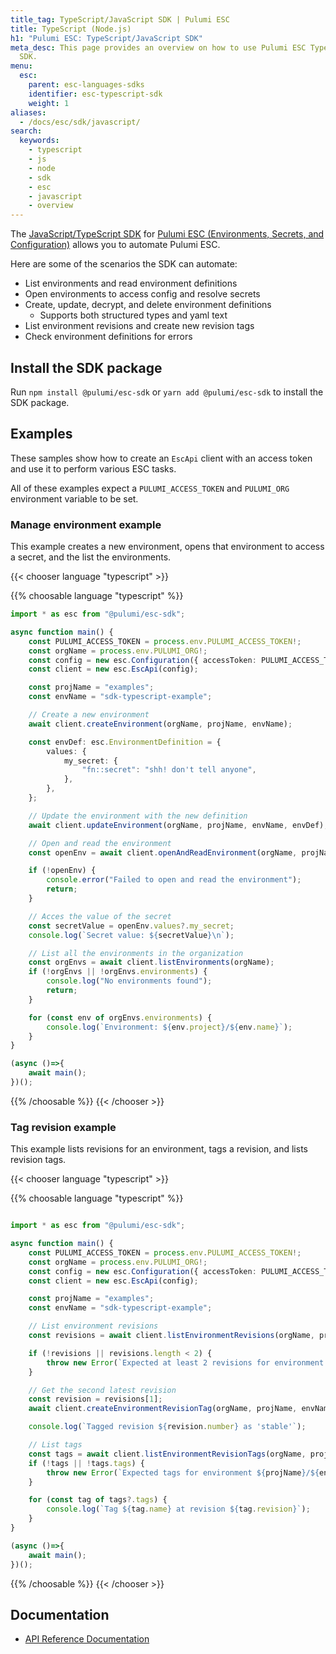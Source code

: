 ```yaml
---
title_tag: TypeScript/JavaScript SDK | Pulumi ESC
title: TypeScript (Node.js)
h1: "Pulumi ESC: TypeScript/JavaScript SDK"
meta_desc: This page provides an overview on how to use Pulumi ESC TypeScript/JavaScript
  SDK.
menu:
  esc:
    parent: esc-languages-sdks
    identifier: esc-typescript-sdk
    weight: 1
aliases:
  - /docs/esc/sdk/javascript/
search:
  keywords:
    - typescript
    - js
    - node
    - sdk
    - esc
    - javascript
    - overview
---
```


The [JavaScript/TypeScript SDK](https://www.npmjs.com/package/@pulumi/esc-sdk) for [Pulumi ESC (Environments, Secrets, and Configuration)](/product/esc/) allows you to automate Pulumi ESC.

Here are some of the scenarios the SDK can automate:

* List environments and read environment definitions
* Open environments to access config and resolve secrets
* Create, update, decrypt, and delete environment definitions
    * Supports both structured types and yaml text
* List environment revisions and create new revision tags
* Check environment definitions for errors

## Install the SDK package

Run `npm install @pulumi/esc-sdk` or `yarn add @pulumi/esc-sdk` to install the SDK package.

## Examples

These samples show how to create an `EscApi` client with an access token and use it to perform various ESC tasks.

All of these examples expect a `PULUMI_ACCESS_TOKEN` and `PULUMI_ORG` environment variable to be set.

### Manage environment example

This example creates a new environment, opens that environment to access a secret, and the list the environments.

{{< chooser language "typescript" >}}

{{% choosable language "typescript" %}}

```typescript
import * as esc from "@pulumi/esc-sdk";

async function main() {
    const PULUMI_ACCESS_TOKEN = process.env.PULUMI_ACCESS_TOKEN!;
    const orgName = process.env.PULUMI_ORG!;
    const config = new esc.Configuration({ accessToken: PULUMI_ACCESS_TOKEN });
    const client = new esc.EscApi(config);

    const projName = "examples";
    const envName = "sdk-typescript-example";

    // Create a new environment
    await client.createEnvironment(orgName, projName, envName);

    const envDef: esc.EnvironmentDefinition = {
        values: {
            my_secret: {
                "fn::secret": "shh! don't tell anyone",
            },
        },
    };

    // Update the environment with the new definition
    await client.updateEnvironment(orgName, projName, envName, envDef);

    // Open and read the environment
    const openEnv = await client.openAndReadEnvironment(orgName, projName, envName);

    if (!openEnv) {
        console.error("Failed to open and read the environment");
        return;
    }

    // Acces the value of the secret
    const secretValue = openEnv.values?.my_secret;
    console.log(`Secret value: ${secretValue}\n`);

    // List all the environments in the organization
    const orgEnvs = await client.listEnvironments(orgName);
    if (!orgEnvs || !orgEnvs.environments) {
        console.log("No environments found");
        return;
    }

    for (const env of orgEnvs.environments) {
        console.log(`Environment: ${env.project}/${env.name}`);
    }
}

(async ()=>{
    await main();
})();
```

{{% /choosable %}}
{{< /chooser >}}

### Tag revision example

This example lists revisions for an environment, tags a revision, and lists revision tags.

{{< chooser language "typescript" >}}

{{% choosable language "typescript" %}}

```typescript

import * as esc from "@pulumi/esc-sdk";

async function main() {
    const PULUMI_ACCESS_TOKEN = process.env.PULUMI_ACCESS_TOKEN!;
    const orgName = process.env.PULUMI_ORG!;
    const config = new esc.Configuration({ accessToken: PULUMI_ACCESS_TOKEN });
    const client = new esc.EscApi(config);

    const projName = "examples";
    const envName = "sdk-typescript-example";

    // List environment revisions
    const revisions = await client.listEnvironmentRevisions(orgName, projName, envName);

    if (!revisions || revisions.length < 2) {
        throw new Error(`Expected at least 2 revisions for environment ${projName}/${envName}`);
    }

    // Get the second latest revision
    const revision = revisions[1];
    await client.createEnvironmentRevisionTag(orgName, projName, envName, "stable", revision.number);

    console.log(`Tagged revision ${revision.number} as 'stable'`);

    // List tags
    const tags = await client.listEnvironmentRevisionTags(orgName, projName, envName);
    if (!tags || !tags.tags) {
        throw new Error(`Expected tags for environment ${projName}/${envName}`);
    }

    for (const tag of tags?.tags) {
        console.log(`Tag ${tag.name} at revision ${tag.revision}`);
    }
}

(async ()=>{
    await main();
})();


```

{{% /choosable %}}
{{< /chooser >}}

## Documentation

* [API Reference Documentation](/docs/reference/pkg/nodejs/pulumi/esc-sdk/)
